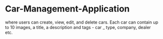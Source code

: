 # Car-Management-Application
where users can create, view, edit, and delete cars. Each car can contain up to 10 images, a title, a description and tags - car _ type, company, dealer etc.
